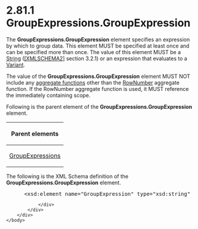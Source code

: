 <html dir="LTR" xmlns:mshelp="http://msdn.microsoft.com/mshelp" xmlns:ddue="http://ddue.schemas.microsoft.com/authoring/2003/5" xmlns:xlink="http://www.w3.org/1999/xlink" xmlns:tool="http://www.microsoft.com/tooltip">
    <head>
        <meta http-equiv="Content-Type" content="text/html; CHARSET=utf-8"></meta>
        <meta name="save" content="history"></meta>
        <title>2.81.1 GroupExpressions.GroupExpression</title>
        <xml>
            <mshelp:toctitle title="2.81.1 GroupExpressions.GroupExpression"></mshelp:toctitle>
            <mshelp:rltitle title="[MS-RDL]: GroupExpressions.GroupExpression"></mshelp:rltitle>
            <mshelp:keyword index="A" term="ce9ab038-c7b6-4ac1-ba9e-faa3a2657eb7"></mshelp:keyword>
            <mshelp:attr name="DCSext.ContentType" value="open specification"></mshelp:attr>
            <mshelp:attr name="AssetID" value="ce9ab038-c7b6-4ac1-ba9e-faa3a2657eb7"></mshelp:attr>
            <mshelp:attr name="TopicType" value="kbRef"></mshelp:attr>
            <mshelp:attr name="DCSext.Title" value="[MS-RDL]: GroupExpressions.GroupExpression" />
        </xml>
    </head>
    <body>
        <div id="header">
            <h1 class="heading">2.81.1 GroupExpressions.GroupExpression</h1>
        </div>
        <div id="mainSection">
            <div id="mainBody">
                <div id="allHistory" class="saveHistory"></div>
                <div id="sectionSection0" class="section" name="collapseableSection">
                    

<p>The <b>GroupExpressions.GroupExpression</b> element
specifies an expression by which to group data. This element MUST be specified
at least once and can be specified more than once. The value of this element
MUST be a <a href="1ed81ef3-a683-45e3-aaad-bd2bbe71bc3d.html">String</a> (<a href="https://go.microsoft.com/fwlink/?LinkId=90610">[XMLSCHEMA2]</a> section
3.2.1) or an expression that evaluates to a <a href="b2482b3f-74ab-4ca8-a9e5-c07955011743.html#gt_a3af3eaf-64b7-499b-a95f-193cd4c27812">Variant</a>. </p>

<p>The value of the <b>GroupExpressions.GroupExpression</b>
element MUST NOT include any <a href="b2482b3f-74ab-4ca8-a9e5-c07955011743.html#gt_1d75df79-dbed-4ab5-8650-588c4e94ba3b">aggregate
functions</a> other than the <a href="5246ac2c-9de7-42a2-9b5a-73484f9fe73b.html">RowNumber</a>
aggregate function. If the RowNumber aggregate function is used, it MUST
reference the immediately containing scope.</p>

<p>Following is the parent element of the <b>GroupExpressions.GroupExpression</b>
element.</p>

<table>
 <thead>
  <tr>
   <th>
   <p>Parent elements</p>
   </th>
  </tr>
 </thead>
 <tr>
  <td>
  <p><a href="81754d26-7dbd-4449-ac41-629f9a8d0feb.html">GroupExpressions</a></p>
  </td>
 </tr>
</table>

<p>The following is the XML Schema definition of the <b>GroupExpressions.GroupExpression</b>
element.</p>

<dl>
<dd>
<div><pre> &lt;xsd:element name=&quot;GroupExpression&quot; type=&quot;xsd:string&quot; maxOccurs=&quot;unbounded&quot; /&gt;
</pre></div>
</dd></dl>


                </div>
            </div>
        </div>
    </body>
</html>